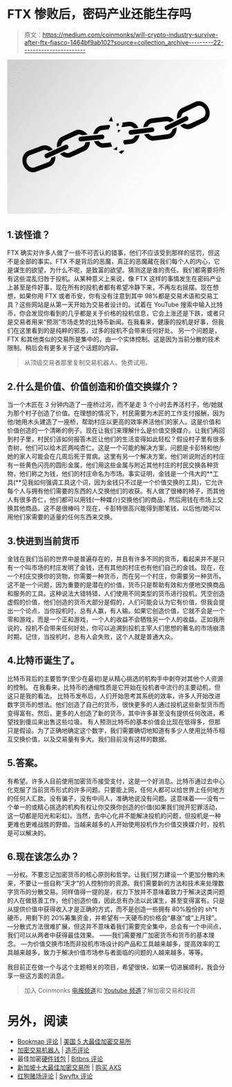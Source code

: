 # FTX 惨败后，密码产业还能生存吗

> 原文：<https://medium.com/coinmonks/will-crypto-industry-survive-after-ftx-fiasco-1464bf9ab102?source=collection_archive---------22----------------------->

![](img/e6f7dc193bd85cb8e04df5047ec0cbc1.png)

## 1.该怪谁？

FTX 确实对许多人做了一些不可否认的错事，他们不应该受到那样的惩罚，但这不是全部的事实。FTX 不是背后的恶魔，真正的恶魔藏在我们每个人的内心，它是谋生的欲望，为什么不呢，是致富的欲望。猜测这是谁的责任。我们都需要将所有这些混乱归咎于投机。从某种意义上来说，像 FTX 这样的事情发生在密码产业上甚至是件好事，现在所有的投机者都有希望冷静下来，不再左右摇摆。现在想想，如果你用 FTX 或者币安，你有没有注意到其中 98%都是交易术语和交易工具？这些网站是从第一天开始为交易者设计的。试着在 YouTube 搜索中输入比特币，你会发现你看到的几乎都是关于价格的投机信息，它会上涨还是下跌，或者只是交易者用来“预测”市场走势的比特币新闻。在我看来，健康的投机是好事，但我们在这里看到的是纯粹的邪恶，过多的投机不会带来任何好处。
另一个问题是，FTX 和其他类似的交易所是集中的，由一个实体控制。这是因为当前分散的技术限制。稍后会有更多关于这个话题的内容。

> 从顶级交易者那里复制交易机器人。免费试用。

## 2.什么是价值、价值创造和价值交换媒介？

当一个木匠在 3 分钟内造了一座桥过河，而不是走 3 个小时去养活村子，他/她就为那个村子创造了价值。在理想的情况下，村民需要为木匠的工作支付报酬，因为他/她用木头建造了一座桥，帮助村庄以更高的效率养活他们的家人。这是价值和价值创造的一个清晰的例子。现在让我们来理解什么是价值交换媒介。让我们再回到村子里，村民们该如何报答木匠让他们的生活变得如此轻松？假设村子里有很多杏树，他们可以给木匠两吨杏仁。这是一个可能的解决方案，问题是卡彭特和他/她的家人可能会在几周后死于胃病。这里有另一个解决方案，他们听说附近的村庄有一些黄色闪亮的圆形金属，他们用这些金属与附近其他村庄的村民交换各种货物，他们称之为钱，他们的村庄命名为市场。事实证明，金钱是一个伟大的**工具(**见我如何强调工具这个词，因为金钱只不过是一个价值交换的工具)，它允许每个人与拥有他们需要的东西的人交换他们的收获。有人做了很棒的椅子，而其他人有很多杏仁，他们都可以用钱(一种媒介)交换他们的商品，然后用钱在市场上交换其他商品，这不是很棒吗？现在，卡彭特很高兴能得到那笔钱，以后他/她可以用他们家需要的适量的任何东西来交换。

## 3.快进到当前货币

金钱在我们当前的世界中是普遍存在的，并且有许多不同的货币，看起来并不是只有一个叫市场的村庄发明了金钱，还有其他的村庄也有他们自己的金钱。现在，在一个村庄交换你的货物，你需要一种货币，而在另一个村庄，你需要另一种货币。这不是一个问题，因为重要的是潜在的价值，货币只是帮助有效和方便地交换商品和服务的工具。这种说法大错特错，人们使用不同类型的货币进行投机，凭空创造虚假的价值，他们创造的货币大部分是假的，人们可能会认为它有价值，但我会提出一个论点，当你投机时，总有人赢，有人输。如果它创造价值，它就不会是一个零和游戏，而是一个正和游戏，一个人的收益不会牺牲另一个人的收益。正如我所说的，投机不会带来任何好处，你可以追溯到投机主宰人们思想的著名的市场崩溃时期，记住，当投机时，总有人会失败，这个人就是普通大众。

## 4.比特币诞生了。

比特币背后的主要哲学(至少在最初)是从精心挑选的机构手中剥夺对其他个人资源的控制。
在我看来，比特币的通缩性质是它开始在投机者中流行的主要动机，但这只是我的看法。
比特币发布后，人们开始思考其系统的效率，许多人开始改进数字货币的想法。他们创造了自己的货币，很快更多的人通过投机这些新型货币而变得富有。然后，更多的人创造了新的货币，其中许多甚至没有提供任何改进，希望找到傻瓜来出售这些垃圾。
有人预测比特币的基本价值会比现在低得多，但那只是假设。为了正确地确定这个数字，我们需要确切地知道有多少人使用比特币相互交换价值，以及交易量有多大。我们目前没有这样的数据。

## 5.答案。

有希望。许多人目前使用加密货币接受支付，这是一个好消息。比特币通过去中心化克服了当前货币形式的许多问题。只要能上网，任何人都可以给世界上任何地方的任何人汇款。没有骗子，没有中间人，准确地说没有问题。这意味着——没有一个单一的或精心挑选的机构有权让你交换你创造的价值(如果我们抛开犯罪活动，这一切都是阳光和彩虹)。当然，去中心化并不能解决投机的问题，但投机是一种更难也更难战胜的野兽。当越来越多的人开始使用投机作为价值交换媒介时，投机是可以解决的。

## 6.现在该怎么办？

—分权。不要忘记加密货币的核心原则和哲学。让我们努力建设一个更加分散的未来，不要让一些自称“天才”的人控制你的资源。我们需要新的方法和技术来处理数字货币的分散交易。同样值得一提的是，权力下放并不意味着致力于解决这类问题的人在做慈善工作，他们创造价值，因此总有办法以此谋生，甚至变得富有。只是从提供价值中获得收入才是正确的方式，而不是创造一些拥有 80%股份的 sh*t 硬币，用剩下的 20%筹集资金，并希望有一天硬币的价格会“暴涨”或“上月球”。
—分散式方法很难扩展，但这并不意味着我们需要完全集中，总会有一个中间点，我们可以从两者中获得最佳效果。
——我们需要推广加密货币和货币的基本理念。
—为价值交换市场而非投机市场设计的产品和工具越来越多，提高效率的工具越来越多，致力于解决价值市场参与者面临的问题的人越来越多，等等。

我目前正在做一个与这个主题相关的项目，希望很快，如果一切进展顺利，我会分享一些这方面的消息。

> 加入 Coinmonks [电报频道](https://t.me/coincodecap)和 [Youtube 频道](https://www.youtube.com/c/coinmonks/videos)了解加密交易和投资

# 另外，阅读

*   [Bookmap 评论](https://coincodecap.com/bookmap-review-2021-best-trading-software) | [美国 5 大最佳加密交易所](https://coincodecap.com/crypto-exchange-usa)
*   [加密交易机器人](/coinmonks/crypto-trading-bot-c2ffce8acb2a) | [造币评论](https://coincodecap.com/coingate-review)
*   最佳加密[硬件钱包](/coinmonks/hardware-wallets-dfa1211730c6) | [Bitbns 评论](/coinmonks/bitbns-review-38256a07e161)
*   [新加坡十大最佳加密交易所](https://coincodecap.com/crypto-exchange-in-singapore) | [购买 AXS](https://coincodecap.com/buy-axs-token)
*   [红狗赌场评论](https://coincodecap.com/red-dog-casino-review) | [Swyftx 评论](https://coincodecap.com/swyftx-review)